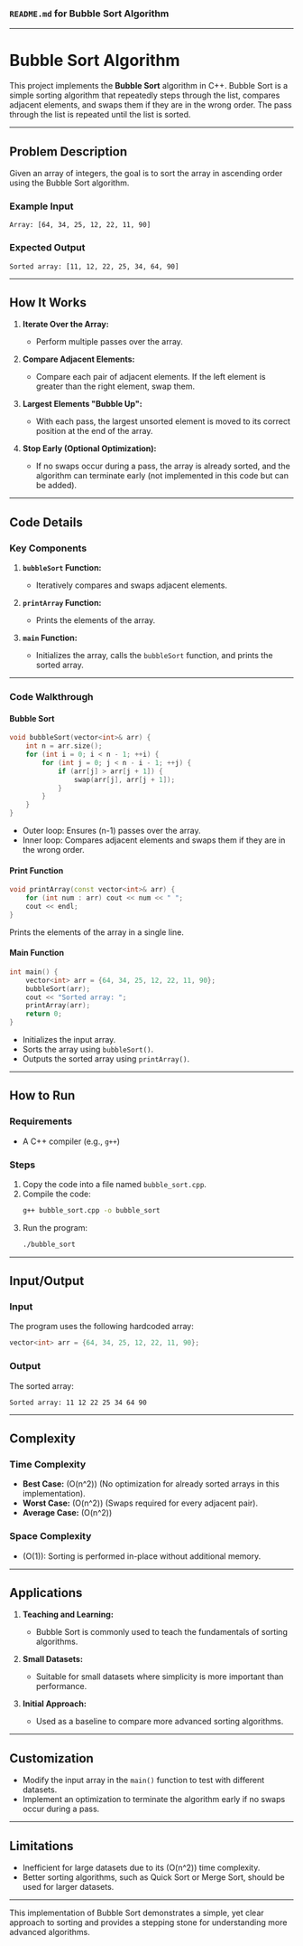 ### `README.md` for Bubble Sort Algorithm

---

# **Bubble Sort Algorithm**

This project implements the **Bubble Sort** algorithm in C++. Bubble Sort is a simple sorting algorithm that repeatedly steps through the list, compares adjacent elements, and swaps them if they are in the wrong order. The pass through the list is repeated until the list is sorted.

---

## **Problem Description**

Given an array of integers, the goal is to sort the array in ascending order using the Bubble Sort algorithm.

### **Example Input**
```plaintext
Array: [64, 34, 25, 12, 22, 11, 90]
```

### **Expected Output**
```plaintext
Sorted array: [11, 12, 22, 25, 34, 64, 90]
```

---

## **How It Works**

1. **Iterate Over the Array:**
   - Perform multiple passes over the array.

2. **Compare Adjacent Elements:**
   - Compare each pair of adjacent elements. If the left element is greater than the right element, swap them.

3. **Largest Elements "Bubble Up":**
   - With each pass, the largest unsorted element is moved to its correct position at the end of the array.

4. **Stop Early (Optional Optimization):**
   - If no swaps occur during a pass, the array is already sorted, and the algorithm can terminate early (not implemented in this code but can be added).

---

## **Code Details**

### **Key Components**

1. **`bubbleSort` Function:**
   - Iteratively compares and swaps adjacent elements.

2. **`printArray` Function:**
   - Prints the elements of the array.

3. **`main` Function:**
   - Initializes the array, calls the `bubbleSort` function, and prints the sorted array.

---

### **Code Walkthrough**

#### **Bubble Sort**
```cpp
void bubbleSort(vector<int>& arr) {
    int n = arr.size();
    for (int i = 0; i < n - 1; ++i) {
        for (int j = 0; j < n - i - 1; ++j) {
            if (arr[j] > arr[j + 1]) {
                swap(arr[j], arr[j + 1]);
            }
        }
    }
}
```
- Outer loop: Ensures \(n-1\) passes over the array.
- Inner loop: Compares adjacent elements and swaps them if they are in the wrong order.

#### **Print Function**
```cpp
void printArray(const vector<int>& arr) {
    for (int num : arr) cout << num << " ";
    cout << endl;
}
```
Prints the elements of the array in a single line.

#### **Main Function**
```cpp
int main() {
    vector<int> arr = {64, 34, 25, 12, 22, 11, 90};
    bubbleSort(arr);
    cout << "Sorted array: ";
    printArray(arr);
    return 0;
}
```
- Initializes the input array.
- Sorts the array using `bubbleSort()`.
- Outputs the sorted array using `printArray()`.

---

## **How to Run**

### **Requirements**
- A C++ compiler (e.g., `g++`)

### **Steps**
1. Copy the code into a file named `bubble_sort.cpp`.
2. Compile the code:
   ```bash
   g++ bubble_sort.cpp -o bubble_sort
   ```
3. Run the program:
   ```bash
   ./bubble_sort
   ```

---

## **Input/Output**

### **Input**
The program uses the following hardcoded array:
```cpp
vector<int> arr = {64, 34, 25, 12, 22, 11, 90};
```

### **Output**
The sorted array:
```plaintext
Sorted array: 11 12 22 25 34 64 90
```

---

## **Complexity**

### **Time Complexity**
- **Best Case:** \(O(n^2)\) (No optimization for already sorted arrays in this implementation).
- **Worst Case:** \(O(n^2)\) (Swaps required for every adjacent pair).
- **Average Case:** \(O(n^2)\)

### **Space Complexity**
- \(O(1)\): Sorting is performed in-place without additional memory.

---

## **Applications**

1. **Teaching and Learning:**
   - Bubble Sort is commonly used to teach the fundamentals of sorting algorithms.

2. **Small Datasets:**
   - Suitable for small datasets where simplicity is more important than performance.

3. **Initial Approach:**
   - Used as a baseline to compare more advanced sorting algorithms.

---

## **Customization**

- Modify the input array in the `main()` function to test with different datasets.
- Implement an optimization to terminate the algorithm early if no swaps occur during a pass.

---

## **Limitations**

- Inefficient for large datasets due to its \(O(n^2)\) time complexity.
- Better sorting algorithms, such as Quick Sort or Merge Sort, should be used for larger datasets.

---

This implementation of Bubble Sort demonstrates a simple, yet clear approach to sorting and provides a stepping stone for understanding more advanced algorithms.